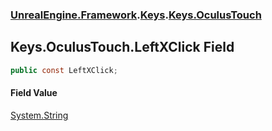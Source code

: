 ### [UnrealEngine.Framework](./UnrealEngine-Framework.md 'UnrealEngine.Framework').[Keys](./Keys.md 'UnrealEngine.Framework.Keys').[Keys.OculusTouch](./Keys-OculusTouch.md 'UnrealEngine.Framework.Keys.OculusTouch')
## Keys.OculusTouch.LeftXClick Field
  
```csharp
public const LeftXClick;
```
#### Field Value
[System.String](https://docs.microsoft.com/en-us/dotnet/api/System.String 'System.String')  
